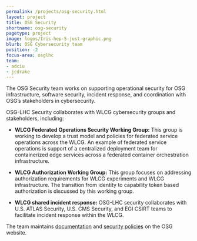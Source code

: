 ```yaml
---
permalink: /projects/osg-security.html
layout: project
title: OSG Security
shortname: osg-security
pagetype: project
image: logos/Iris-hep-5-just-graphic.png
blurb: OSG Cybersecurity team
position: -2
focus-area: osglhc
team:
- adciu
- jcdrake
---
```


The OSG Security team works on supporting operational security for OSG infrastructure, software security,
incident response, and coordination with OSG’s stakeholders in cybersecurity.

OSG-LHC Security collaborates with WLCG cybersecurity groups and stakeholders, including:

*  **WLCG Federated Operations Security Working Group:**
   This group is working to develop a trust model and policies for federated service operations across the WLCG. An example of federated service operations is support of a centralized deployment team for containerized edge services across a federated container orchestration infrastructure.

*  **WLCG Authorization Working Group:**
   This group focuses on addressing authorization requirements for WLCG experiments and WLCG infrastructure. The transition from identity to capability token based authorization is discussed by this working group.

*  **WLCG shared incident response:**
   OSG-LHC security collaborates with U.S. ATLAS Security, U.S. CMS Security, and EGI CSIRT teams to facilitate incident response within the WLCG.

The team maintains [documentation](https://opensciencegrid.org/security/) and [security policies](https://opensciencegrid.org/security/OSGSecurityPolicies/) on the OSG website.
